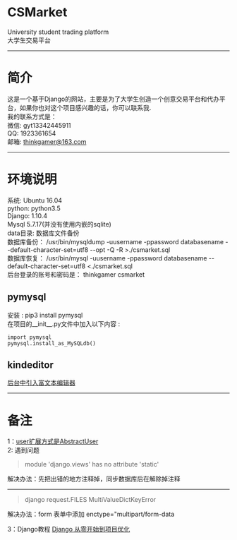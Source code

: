 # CSMarket
University student trading platform<br>
大学生交易平台

---

# 简介
这是一个基于Django的网站，主要是为了大学生创造一个创意交易平台和代办平台，如果你也对这个项目感兴趣的话，你可以联系我.
<br>
我的联系方式是：<br>
微信: gyt13342445911<br>
QQ: 1923361654<br>
邮箱: thinkgamer@163.com<br>

---

# 环境说明
系统: Ubuntu 16.04<br>
python: python3.5<br>
Django: 1.10.4<br>
Mysql 5.7.17(并没有使用内嵌的sqlite)<br>
data目录: 数据库文件备份<br>
数据库备份： /usr/bin/mysqldump -uusername -ppassword databasename  --default-character-set=utf8 --opt -Q -R >./csmarket.sql<br>
数据库恢复： /usr/bin/mysql -uusername -ppassword databasename --default-character-set=utf8 <./csmarket.sql<br> 
后台登录的账号和密码是： thinkgamer  csmarket <br>

## pymysql
安装 : pip3 install pymysql<br>
在项目的__init__.py文件中加入以下内容 :
```
import pymysql  
pymysql.install_as_MySQLdb()
```
## kindeditor
<a href="http://blog.csdn.net/gamer_gyt/article/details/66598750">后台中引入富文本编辑器</a><br>


---
# 备注
1：<a href='http://blog.csdn.net/gamer_gyt/article/details/60466842'>user扩展方式是AbstractUser</a><br>
2: 遇到问题 
>module 'django.views' has no attribute 'static'

解决办法：先把出错的地方注释掉，同步数据库后在解除掉注释

---

>django request.FILES MultiValueDictKeyError 

解决办法：form 表单中添加 enctype="multipart/form-data

3：Django教程
<a href='http://blog.csdn.net/column/details/12861.html'>Django 从零开始到项目优化</a>
